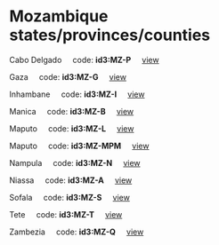 # Mozambique states/provinces/counties
Cabo Delgado&nbsp;&nbsp;&nbsp;&nbsp;&nbsp;code: **id3:MZ-P**&nbsp;&nbsp;&nbsp;&nbsp;&nbsp;[view](../export/geojson/medium/id3/mz/p.geojson)&nbsp;&nbsp;&nbsp;&nbsp;&nbsp;


Gaza&nbsp;&nbsp;&nbsp;&nbsp;&nbsp;code: **id3:MZ-G**&nbsp;&nbsp;&nbsp;&nbsp;&nbsp;[view](../export/geojson/medium/id3/mz/g.geojson)&nbsp;&nbsp;&nbsp;&nbsp;&nbsp;


Inhambane&nbsp;&nbsp;&nbsp;&nbsp;&nbsp;code: **id3:MZ-I**&nbsp;&nbsp;&nbsp;&nbsp;&nbsp;[view](../export/geojson/medium/id3/mz/i.geojson)&nbsp;&nbsp;&nbsp;&nbsp;&nbsp;


Manica&nbsp;&nbsp;&nbsp;&nbsp;&nbsp;code: **id3:MZ-B**&nbsp;&nbsp;&nbsp;&nbsp;&nbsp;[view](../export/geojson/medium/id3/mz/b.geojson)&nbsp;&nbsp;&nbsp;&nbsp;&nbsp;


Maputo&nbsp;&nbsp;&nbsp;&nbsp;&nbsp;code: **id3:MZ-L**&nbsp;&nbsp;&nbsp;&nbsp;&nbsp;[view](../export/geojson/medium/id3/mz/l.geojson)&nbsp;&nbsp;&nbsp;&nbsp;&nbsp;


Maputo&nbsp;&nbsp;&nbsp;&nbsp;&nbsp;code: **id3:MZ-MPM**&nbsp;&nbsp;&nbsp;&nbsp;&nbsp;[view](../export/geojson/medium/id3/mz/mpm.geojson)&nbsp;&nbsp;&nbsp;&nbsp;&nbsp;


Nampula&nbsp;&nbsp;&nbsp;&nbsp;&nbsp;code: **id3:MZ-N**&nbsp;&nbsp;&nbsp;&nbsp;&nbsp;[view](../export/geojson/medium/id3/mz/n.geojson)&nbsp;&nbsp;&nbsp;&nbsp;&nbsp;


Niassa&nbsp;&nbsp;&nbsp;&nbsp;&nbsp;code: **id3:MZ-A**&nbsp;&nbsp;&nbsp;&nbsp;&nbsp;[view](../export/geojson/medium/id3/mz/a.geojson)&nbsp;&nbsp;&nbsp;&nbsp;&nbsp;


Sofala&nbsp;&nbsp;&nbsp;&nbsp;&nbsp;code: **id3:MZ-S**&nbsp;&nbsp;&nbsp;&nbsp;&nbsp;[view](../export/geojson/medium/id3/mz/s.geojson)&nbsp;&nbsp;&nbsp;&nbsp;&nbsp;


Tete&nbsp;&nbsp;&nbsp;&nbsp;&nbsp;code: **id3:MZ-T**&nbsp;&nbsp;&nbsp;&nbsp;&nbsp;[view](../export/geojson/medium/id3/mz/t.geojson)&nbsp;&nbsp;&nbsp;&nbsp;&nbsp;


Zambezia&nbsp;&nbsp;&nbsp;&nbsp;&nbsp;code: **id3:MZ-Q**&nbsp;&nbsp;&nbsp;&nbsp;&nbsp;[view](../export/geojson/medium/id3/mz/q.geojson)&nbsp;&nbsp;&nbsp;&nbsp;&nbsp;

